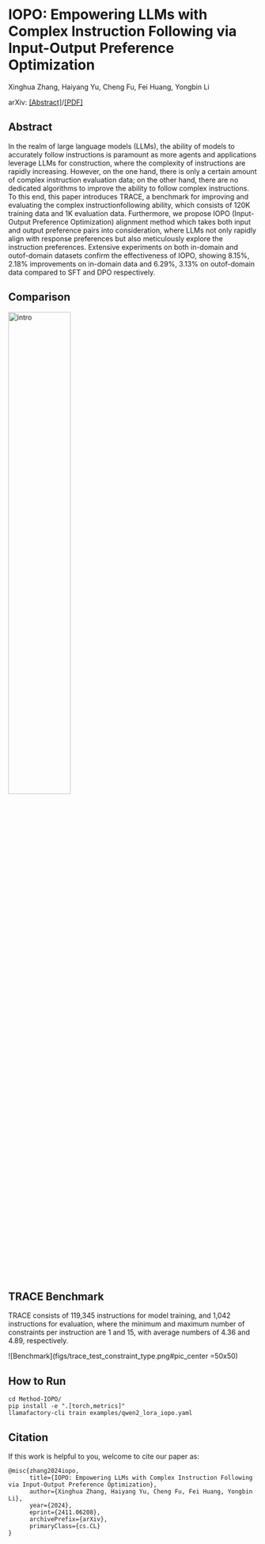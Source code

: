 # IOPO: Empowering LLMs with Complex Instruction Following via Input-Output Preference Optimization
Xinghua Zhang, Haiyang Yu, Cheng Fu, Fei Huang, Yongbin Li

arXiv: [[Abstract]](https://arxiv.org/abs/2411.06208)/[[PDF]](https://arxiv.org/pdf/2411.06208)
 
## Abstract
In the realm of large language models (LLMs), the ability of models to accurately follow instructions is paramount as more agents and applications leverage LLMs for construction, where the complexity of instructions are rapidly increasing. However, on the one hand, there is only a certain amount of complex instruction evaluation data; on the other hand, there are no dedicated algorithms to improve the ability to follow complex instructions. To this end, this paper introduces TRACE, a benchmark for improving and evaluating the complex instructionfollowing ability, which consists of 120K training data and 1K evaluation data. Furthermore, we propose IOPO (Input-Output Preference Optimization) alignment method which takes both input and output preference pairs into consideration, where LLMs not only rapidly align with response preferences but also meticulously explore the instruction preferences. Extensive experiments on both in-domain and outof-domain datasets confirm the effectiveness of IOPO, showing 8.15%, 2.18% improvements on in-domain data and 6.29%, 3.13% on outof-domain data compared to SFT and DPO respectively.

## Comparison

<img src="./intro.png" alt="intro" style="width: 50%;">

## TRACE Benchmark
TRACE consists of 119,345 instructions for model training, and 1,042 instructions for evaluation, where the minimum and maximum number of constraints per instruction are 1 and 15, with average numbers of 4.36 and 4.89, respectively.

![Benchmark](figs/trace_test_constraint_type.png#pic_center =50x50)

## How to Run
```
cd Method-IOPO/
pip install -e ".[torch,metrics]"
llamafactory-cli train examples/qwen2_lora_iopo.yaml
```

## Citation
If this work is helpful to you, welcome to cite our paper as:
```
@misc{zhang2024iopo,
      title={IOPO: Empowering LLMs with Complex Instruction Following via Input-Output Preference Optimization}, 
      author={Xinghua Zhang, Haiyang Yu, Cheng Fu, Fei Huang, Yongbin Li},
      year={2024},
      eprint={2411.06208},
      archivePrefix={arXiv},
      primaryClass={cs.CL}
}
```
